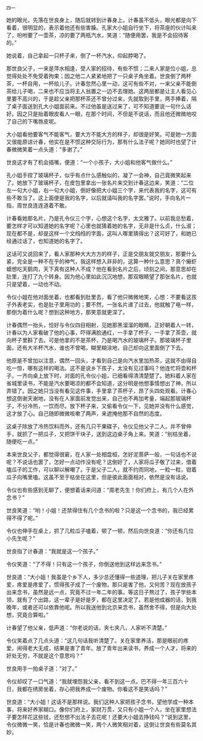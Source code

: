     四一 

   她的眼光，先落在世良身上，随后就转到计春身上。计春虽不低头，眼光都是向下看着，很明显的，表示着他还有些害臊。孔家大小姐自行坐下，将茶座的伙计叫来了，吩咐要了一壶茶，凉的要了两瓶汽水，笑道：“随便用罢，我是不会招待客的。”

   她说着，自己拿起一只杯子来，倒了一杯汽水，仰起脖喝了。

   那世良父子，一来是萍水相逢，受人家的招待，有些不惯；二来人家是位小姐，总觉得处处不免受着拘束；因之他二人紧紧地把了一只桌子角坐着。世良倒了两杯茶，一杯自用，一杯给儿子。计春忽然心里一动，这可有些不对，一来父亲不能倒茶给儿子喝，二来也不应当将主人翁置之一边不去理她。这两层都是让主人看见心里要不高兴的，于是趁父亲把那杯茶还不曾分过来，先就取到手里，两手捧着，隔了桌子面送到孔大小姐面前来。不过他虽是送过来了，可不知道要说一句什么话好。因之只是抬着眼皮看人一眼，在那个时间，不但是不说话，而且他还微微地咬了自己的下嘴唇皮呢。

   大小姐看他要客气不能客气，要大方不能大方的样子，却很是好笑。可是她一方面又很能原谅计春，他实在是不惯这种交际行为，那有什么法子呢？她同时也望了计春微微笑着一点头道：“多谢了。”

   世良这才有了机会插嘴，便道：“一个小孩子，大小姐和他客气做什么。”

   孔小姐手捏了玻璃杯子，似乎有点什么感触似的，凝了一会神，自己竟微笑起来了。她放下了玻璃杯子，在皮包里拿出一张名片来交到计春这边来，笑道：“二位左一句大小姐，右一句大小姐，倒好像把大小姐三个字，来代表我的名字，这可有些不敢当了。这上面便是我的名字，以后就请叫我的名字罢。”说时，手向名片一指，周世良连连道着不敢。

   计春看她那名片，乃是孔令仪三个字，心想这个名字，太文雅了。以前我总愁着，要怎样才可以知道她的名字呢？心里也就猜着她的名字，无非是什么贞，什么淑；现在都不是，却是这样一个文绉绉的字面，这叫人哪里猜得出？这可好了，和她已经通过话了，也知道她的名字了。

   这话可又说回来了，看人家那种大大方方的样子，正是交朋友就交朋友，那要什么紧，完全是一种不在乎的神气，我这样想入非非的，这算一种什么意思？真个癞虾蟆想吃天鹅肉，天下真有这种人不成？他在看到名片之后，顷刻之间，那意思却在肚里，连打了九个转身。因为他心里如此沉沉地想，那双眼睛望了那张名片，也就只是望着，一动也不动。

   令仪小姐在他对面坐着，也都看到肚里去，看了他只微微地笑，心想：不要看这孩子外表老实，也是肚子里用功的；要不然，一张名片递了过去，他就触了电一样，那倒为着什么呢？想到这种地方，那笑意就更深了。

   计春偶然一抬头，恰好与令仪四目相射，见她那黑溜溜的眼睛，正好朝着人一转，计春以为人家看破了他的心事，吓得满脸通红，一手拿了杯子，一手拿了茶壶，就向杯子里斟了去。可是他拿的不是茶杯，乃是喝汽水的玻璃杯子。那玻璃杯子里面，还有大半杯汽水，谁也不曾喝，糊里糊涂地，自己却向这里面倒了下去。

   他原是不曾加以注意，偶然一回头，才看到自己是向汽水里加热茶，这就不由得自吃一惊，哪有这样的喝法。这不是说乡下孩子，太没有见过事吗？他连忙将壶和杯子，一齐向桌上放下时，对面的孔令仪小姐，已细看得清清楚楚了。她料着人家在省城里读书，不能是汽水要喝凉的都不会知道，这分明是他想事情想出了神，所以弄错了。因之她只当没有看见这件事，手里拿了茶杯子，昂了头四处观看。计春心想这倒谢天谢地，没有在人家面前发觉出来，自己也不再加考量，端起那玻璃杯子，不分冷热，一饮而尽。放下杯子来，又偷看令仪一下，见她并没有什么感觉，这才放了心。自己随即微微咳嗽了两声，来遮掩他那不自然的态度。

   这桌子除放了冷热饮料而外，还有几只干果碟子，令仪见他父子二人，并不曾伸手，就抓了一把瓜子，又把饼干块子，送到这边桌子角上来。笑道：“别枯坐着，随便吃一点。”

   本来世良父子，都觉得很窘，在人家一处相盘桓，怎好泥菩萨一般，一句话也不说呢？不说话也罢了，怎好一点动作没有呢？这倒好了，人家将瓜子敬了过来，借着嗑瓜子的工作，可以聊以解嘲了。于是父子二人，就不约而同地，一粒一粒，钳着瓜子向嘴里嗑。这虽不至于枯坐在这里，但是彼此面面相对，依然是没有话说。

   令仪也有些感到无聊了，便想着话来问道：“周老先生！你们府上，有几个人在外念书？”

   世良笑道：“哟！小姐！还禁得住有几个念书的啦？只是这一个念书的，我已经累得不得了呢。”

   令仪也伸手在桌上，抓了几粒瓜子嗑着，顿了一顿，然后向世良道：“你还有几位小先生呢？”

   世良指了计春道：“我就是这一个孩子。”

   令仪笑道：“了不得！只有这一个孩子，你倒送他到这样远来念书。”

   世良道：“大小姐！我虽是个乡下人，多少总还懂得一些道理，把儿子关在家里疼爱，疼爱是疼爱了，惯得孩子成了一个废物，那只是害了他，又何苦？现在放孩子出来念书，虽然是远一点，究竟不过一年二年的事。等这日子熬过了，孩子学些本领，就有了个出路，这一辈子是好是歹，都在这里决定了。若是他成器的话，到我晚年，或者还可以依靠他呢。所以我送他到北京来念书，虽然舍不得，但是向大处想，究竟合算啦。”

   计春望了他父亲，低声道：“你老说的话，夹七夹八，人家听不清楚。”

   令仪笑着点了几点头道：“这几句话我听清楚了。关在家里养活，那是眼前的疼爱，闹得老大无成，结果是害了青年。放了青年出来读书，养成一个人才，将来的好处无穷，不就是这个意思吗？”

   世良用手一拍桌子道：“对了。”

   令仪却叹了一口气道：“我就埋怨我父亲，看不到这一点。巴不得一年三百六十日，我都在绣房坐着，存心把我养成一个废物。你看这不是笑话吗？”

   世良道：“大小姐！这话不是那样说。我们这种人家把孩子念书，望他学成一种本事，将来好养家糊口。像你们府上，家财万贯，又只有小姐一个人，坐在家里想法子要怎样花这些钱，还愁想不出法子去花呢！还要大小姐去挣钱吗？”说到这里，令仪微微一笑，恰是计春也微微一笑，两个人微笑相对着，这倒让世良有些莫名其妙。

